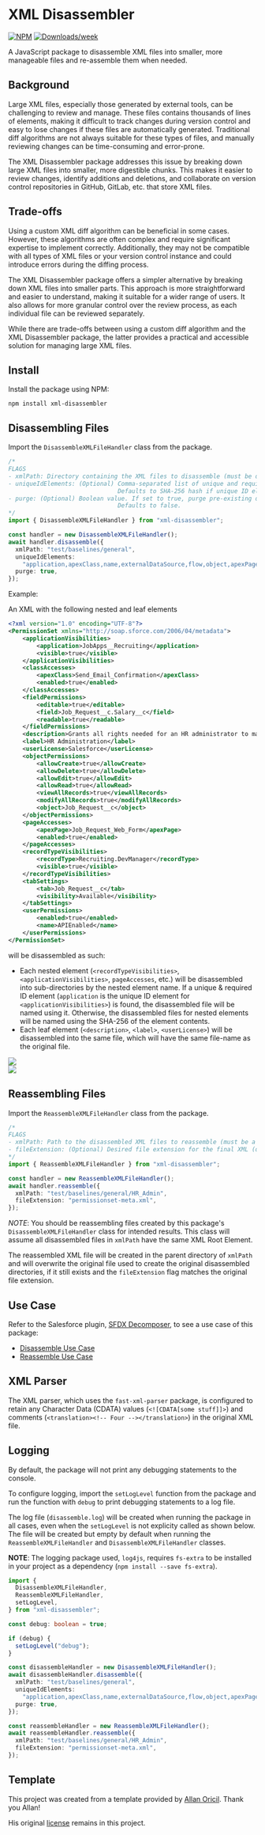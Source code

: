 # XML Disassembler

[![NPM](https://img.shields.io/npm/v/xml-disassembler.svg?label=xml-disassembler)](https://www.npmjs.com/package/xml-disassembler) [![Downloads/week](https://img.shields.io/npm/dw/xml-disassembler.svg)](https://npmjs.org/package/xml-disassembler)

A JavaScript package to disassemble XML files into smaller, more manageable files and re-assemble them when needed.

## Background

Large XML files, especially those generated by external tools, can be challenging to review and manage. These files contains thousands of lines of elements, making it difficult to track changes during version control and easy to lose changes if these files are automatically generated.
Traditional diff algorithms are not always suitable for these types of files, and manually reviewing changes can be time-consuming and error-prone.

The XML Disassembler package addresses this issue by breaking down large XML files into smaller, more digestible chunks. This makes it easier to review changes, identify additions and deletions, and collaborate on version control repositories in GitHub, GitLab, etc. that store XML files.

## Trade-offs

Using a custom XML diff algorithm can be beneficial in some cases. However, these algorithms are often complex and require significant expertise to implement correctly. Additionally, they may not be compatible with all types of XML files or your version control instance and could introduce errors during the diffing process.

The XML Disassembler package offers a simpler alternative by breaking down XML files into smaller parts. This approach is more straightforward and easier to understand, making it suitable for a wider range of users. It also allows for more granular control over the review process, as each individual file can be reviewed separately.

While there are trade-offs between using a custom diff algorithm and the XML Disassembler package, the latter provides a practical and accessible solution for managing large XML files.

## Install

Install the package using NPM:

```
npm install xml-disassembler
```

## Disassembling Files

Import the `DisassembleXMLFileHandler` class from the package.

```typescript
/* 
FLAGS
- xmlPath: Directory containing the XML files to disassemble (must be directory). This will only disassemble files in the immediate directory.
- uniqueIdElements: (Optional) Comma-separated list of unique and required ID elements used to name disassembled files for nested elements. 
                               Defaults to SHA-256 hash if unique ID elements are undefined or not found.
- purge: (Optional) Boolean value. If set to true, purge pre-existing disassembled directories prior to disassembling the file.
                               Defaults to false.
*/
import { DisassembleXMLFileHandler } from "xml-disassembler";

const handler = new DisassembleXMLFileHandler();
await handler.disassemble({
  xmlPath: "test/baselines/general",
  uniqueIdElements:
    "application,apexClass,name,externalDataSource,flow,object,apexPage,recordType,tab,field",
  purge: true,
});
```

Example:

An XML with the following nested and leaf elements

```xml
<?xml version="1.0" encoding="UTF-8"?>
<PermissionSet xmlns="http://soap.sforce.com/2006/04/metadata">
    <applicationVisibilities>
        <application>JobApps__Recruiting</application>
        <visible>true</visible>
    </applicationVisibilities>
    <classAccesses>
        <apexClass>Send_Email_Confirmation</apexClass>
        <enabled>true</enabled>
    </classAccesses>
    <fieldPermissions>
        <editable>true</editable>
        <field>Job_Request__c.Salary__c</field>
        <readable>true</readable>
    </fieldPermissions>
    <description>Grants all rights needed for an HR administrator to manage employees.</description>
    <label>HR Administration</label>
    <userLicense>Salesforce</userLicense>
    <objectPermissions>
        <allowCreate>true</allowCreate>
        <allowDelete>true</allowDelete>
        <allowEdit>true</allowEdit>
        <allowRead>true</allowRead>
        <viewAllRecords>true</viewAllRecords>
        <modifyAllRecords>true</modifyAllRecords>
        <object>Job_Request__c</object>
    </objectPermissions>
    <pageAccesses>
        <apexPage>Job_Request_Web_Form</apexPage>
        <enabled>true</enabled>
    </pageAccesses>
    <recordTypeVisibilities>
        <recordType>Recruiting.DevManager</recordType>
        <visible>true</visible>
    </recordTypeVisibilities>
    <tabSettings>
        <tab>Job_Request__c</tab>
        <visibility>Available</visibility>
    </tabSettings>
    <userPermissions>
        <enabled>true</enabled>
        <name>APIEnabled</name>
    </userPermissions>
</PermissionSet>
```

will be disassembled as such:

- Each nested element (`<recordTypeVisibilities>`, `<applicationVisibilities>`, `pageAccesses`, etc.) will be disassembled into sub-directories by the nested element name. If a unique & required ID element (`application` is the unique ID element for `<applicationVisibilities>`) is found, the disassembled file will be named using it. Otherwise, the disassembled files for nested elements will be named using the SHA-256 of the element contents.
- Each leaf element (`<description>`, `<label>`, `<userLicense>`) will be disassembled into the same file, which will have the same file-name as the original file.

<img src="https://raw.githubusercontent.com/mcarvin8/xml-disassembler/main/.github/images/disassembled.png">

<br>

<img src="https://raw.githubusercontent.com/mcarvin8/xml-disassembler/main/.github/images/disassembled-hashes.png">

<br>

## Reassembling Files

Import the `ReassembleXMLFileHandler` class from the package.

```typescript
/* 
FLAGS
- xmlPath: Path to the disassembled XML files to reassemble (must be a directory)
- fileExtension: (Optional) Desired file extension for the final XML (default: `.xml`)
*/
import { ReassembleXMLFileHandler } from "xml-disassembler";

const handler = new ReassembleXMLFileHandler();
await handler.reassemble({
  xmlPath: "test/baselines/general/HR_Admin",
  fileExtension: "permissionset-meta.xml",
});
```

_NOTE_: You should be reassembling files created by this package's `DisassembleXMLFileHandler` class for intended results. This class will assume all disassembled files in `xmlPath` have the same XML Root Element.

The reassembled XML file will be created in the parent directory of `xmlPath` and will overwrite the original file used to create the original disassembled directories, if it still exists and the `fileExtension` flag matches the original file extension.

## Use Case

Refer to the Salesforce plugin, [SFDX Decomposer](https://github.com/mcarvin8/sfdx-decomposer-plugin), to see a use case of this package:

- [Disassemble Use Case](https://github.com/mcarvin8/sfdx-decomposer-plugin/blob/main/src/service/decomposeFileHandler.ts)
- [Reassemble Use Case](https://github.com/mcarvin8/sfdx-decomposer-plugin/blob/main/src/service/recomposeFileHandler.ts)

## XML Parser

The XML parser, which uses the `fast-xml-parser` package, is configured to retain any Character Data (CDATA) values (`<![CDATA[some stuff]]>`) and comments (`<translation><!-- Four --></translation>`) in the original XML file.

## Logging

By default, the package will not print any debugging statements to the console.

To configure logging, import the `setLogLevel` function from the package and run the function with `debug` to print debugging statements to a log file.

The log file (`disassemble.log`) will be created when running the package in all cases, even when the `setLogLevel` is not explicity called as shown below. The file will be created but empty by default when running the `ReassembleXMLFileHandler` and `DisassembleXMLFileHandler` classes.

**NOTE**: The logging package used, `log4js`, requires `fs-extra` to be installed in your project as a dependency (`npm install --save fs-extra`).

```typescript
import {
  DisassembleXMLFileHandler,
  ReassembleXMLFileHandler,
  setLogLevel,
} from "xml-disassembler";

const debug: boolean = true;

if (debug) {
  setLogLevel("debug");
}

const disassembleHandler = new DisassembleXMLFileHandler();
await disassembleHandler.disassemble({
  xmlPath: "test/baselines/general",
  uniqueIdElements:
    "application,apexClass,name,externalDataSource,flow,object,apexPage,recordType,tab,field",
  purge: true,
});

const reassembleHandler = new ReassembleXMLFileHandler();
await reassembleHandler.reassemble({
  xmlPath: "test/baselines/general/HR_Admin",
  fileExtension: "permissionset-meta.xml",
});
```

## Template

This project was created from a template provided by [Allan Oricil](https://github.com/AllanOricil). Thank you Allan!

His original [license](https://github.com/AllanOricil/js-template/blob/main/LICENSE) remains in this project.
